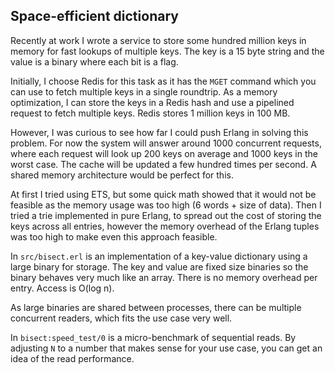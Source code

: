 ## Space-efficient dictionary

Recently at work I wrote a service to store some hundred million keys
in memory for fast lookups of multiple keys. The key is a 15 byte
string and the value is a binary where each bit is a flag.

Initially, I choose Redis for this task as it has the `MGET` command
which you can use to fetch multiple keys in a single roundtrip. As a
memory optimization, I can store the keys in a Redis hash and use a
pipelined request to fetch multiple keys. Redis stores 1 million keys
in 100 MB.

However, I was curious to see how far I could push Erlang in solving
this problem. For now the system will answer around 1000 concurrent
requests, where each request will look up 200 keys on average and 1000
keys in the worst case. The cache will be updated a few hundred times
per second. A shared memory architecture would be perfect for this.

At first I tried using ETS, but some quick math showed that it would
not be feasible as the memory usage was too high (6 words + size of
data). Then I tried a trie implemented in pure Erlang, to spread out
the cost of storing the keys across all entries, however the memory
overhead of the Erlang tuples was too high to make even this approach
feasible.

In `src/bisect.erl` is an implementation of a key-value dictionary
using a large binary for storage. The key and value are fixed size
binaries so the binary behaves very much like an array. There is no
memory overhead per entry. Access is O(log n).

As large binaries are shared between processes, there can be multiple
concurrent readers, which fits the use case very well.

In `bisect:speed_test/0` is a micro-benchmark of sequential reads. By
adjusting `N` to a number that makes sense for your use case, you can
get an idea of the read performance.

